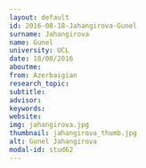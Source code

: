 ```yaml
---
layout: default 
id: 2016-08-18-Jahangirova-Gunel
surname: Jahangirova
name: Gunel
university: UCL
date: 18/08/2016
aboutme: 
from: Azerbaigian
research_topic: 
subtitle: 
advisor: 
keywords: 
website: 
img: jahangirova.jpg
thumbnail: jahangirova_thumb.jpg
alt: Gunel Jahangirova
modal-id: stud62
---
```

